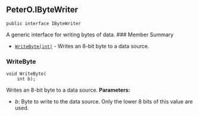 ## PeterO.IByteWriter

    public interface IByteWriter

 A generic interface for writing bytes of data.  ### Member Summary
* <code>[WriteByte(int)](#WriteByte_int)</code> - Writes an 8-bit byte to a data source.

<a id="WriteByte_int"></a>
### WriteByte

    void WriteByte(
        int b);

 Writes an 8-bit byte to a data source.  <b>Parameters:</b>

 * <i>b</i>: Byte to write to the data source. Only the lower 8 bits of this value are used.
